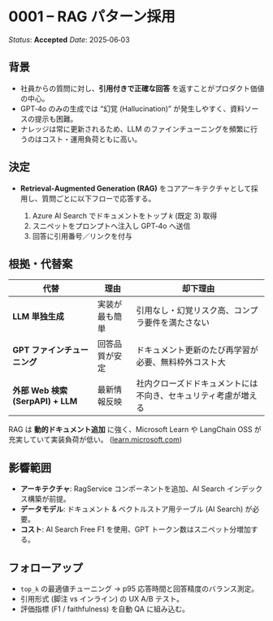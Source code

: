 # 0001 – RAG パターン採用

*Status*: **Accepted**
*Date*: 2025‑06‑03

## 背景

* 社員からの質問に対し、**引用付きで正確な回答** を返すことがプロダクト価値の中心。
* GPT‑4o のみの生成では “幻覚 (Hallucination)” が発生しやすく、資料ソースの提示も困難。
* ナレッジは常に更新されるため、LLM のファインチューニングを頻繁に行うのはコスト・運用負荷ともに高い。

## 決定

* **Retrieval‑Augmented Generation (RAG)** をコアアーキテクチャとして採用し、質問ごとに以下フローで応答する。

  1. Azure AI Search でドキュメントをトップ *k* (既定 3) 取得
  2. スニペットをプロンプトへ注入し GPT‑4o へ送信
  3. 回答に引用番号／リンクを付与

## 根拠・代替案

| 代替                            | 理由      | 却下理由                            |
| ----------------------------- | ------- | ------------------------------- |
| **LLM 単独生成**                  | 実装が最も簡単 | 引用なし・幻覚リスク高、コンプラ要件を満たさない        |
| **GPT ファインチューニング**            | 回答品質が安定 | ドキュメント更新のたび再学習が必要、無料枠外コスト大      |
| **外部 Web 検索 (SerpAPI) + LLM** | 最新情報反映  | 社内クローズドドキュメントには不向き、セキュリティ考慮が増える |

RAG は **動的ドキュメント追加** に強く、Microsoft Learn や LangChain OSS が充実していて実装負荷が低い。 ([learn.microsoft.com](https://learn.microsoft.com/en-us/azure/search/retrieval-augmented-generation-overview))

## 影響範囲

* **アーキテクチャ**: RagService コンポーネントを追加、AI Search インデックス構築が前提。
* **データモデル**: ドキュメント & ベクトルストア用テーブル (AI Search) が必要。
* **コスト**: AI Search Free F1 を使用、GPT トークン数はスニペット分増加する。

## フォローアップ

* `top_k` の最適値チューニング → p95 応答時間と回答精度のバランス測定。
* 引用形式 (脚注 vs インライン) の UX A/B テスト。
* 評価指標 (F1 / faithfulness) を自動 QA に組み込む。
